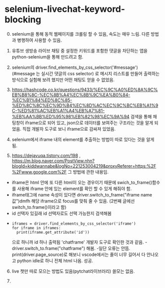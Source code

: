 # selenium-livechat-keyword-blocking
0. selenium을 통해 동적 웹페이지를 크롤링 할 수 있음, 속도는 매우 느림.
다른 방법과 병행하여 사용할 수 있음.

1. 유튜브 생방송 라이브 채팅 중 설정한 키워드를 포함한 댓글을 차단하는 앱을 python-selenium을 통해 만드려고 함.

2. selenium의 driver.find_elements_by_css_selector('#message') (#message 는 실시간 댓글의 css selector) 로 메시지 리스트를 만들어 출력하는 방식으로 실험해 보려 했지만 어떤 채팅도 얻을 수 없었음.

3. https://hashcode.co.kr/questions/9433/%EC%9C%A0%ED%8A%9C%EB%B8%8C-%EC%8B%A4%EC%8B%9C%EA%B0%84-%EC%B1%84%ED%8C%85-%ED%8C%8C%EC%9D%B4%EC%8D%AC%EC%9C%BC%EB%A1%9C-%ED%81%AC%EB%A1%A4%EB%A7%81-%EB%AA%BB%ED%95%98%EB%82%98%EC%9A%94 검색을 통해 채팅창이 iframe으로 되어 있고, json으로 데이터를 보여주는 구조라는 것을 알게 되었음.
직접 개발자 도구로 보니 iframe으로 감싸져 있었음.

4. selenium에서 iframe 내의 element를 추출하는 방법이 따로 있다는 것을 알게 됨.

5. https://dejavuqa.tistory.com/198 , https://m.blog.naver.com/PostView.nhn?blogId=kiddwannabe&logNo=221253004219&proxyReferer=https:%2F%2Fwww.google.com%2F 그 방법에 관한 내용임.
  - iframe은 html 안에 또 다른 html이 오는 경우이기 때문에 swich_to_frame()함수를 사용해 iframe 안에 있는 element를 확인 할 수 있게 해줘야 함.
  - iframe태그에 name 속성이 있다면 driver.switch_to_frame("iframe name 값")dmfh 해당 iframe으로 focus를 맞춰 줄 수 있음. (2번째 글에선 switch_to.frame()이라고 함)
  - id 선택자 있길래 id 선택자로도 선택 가능한지 검색해봄
  - 
    ```
    iframes = driver.find_elements_by_css_selector('iframe')
    for iframe in iframes:
      print(iframe.get_attribute('id'))
    ```
    으로 하니까 id 하나 출력됨 'chatframe' 개발자 도구로 확인한 것과 같음.
  -driver.switch_to.frame("chatframe") 해봄.
  -일단 오류는 안뜸. print(driver.page_source)로 해보니 vscode에서는 줄이 너무 길어서 다 안나오고 python idle로 하니 전체 html 나옴. 성공.
6. live 챗만 따로 모으는 방법도 있음(pytchat라이브러리) 쓸모는 없음.

7.
